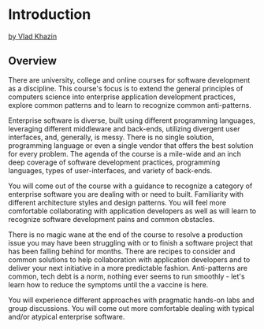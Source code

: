 # Introduction

 [by Vlad Khazin](https://www.linkedin.com/in/vkhazin)
 
## Overview

There are university, college and online courses for software development as a discipline.
This course's focus is to extend the general principles of computers science into enterprise application development practices, explore common patterns and to learn to recognize common anti-patterns.

Enterprise software is diverse, built using different programming languages, leveraging different middleware and back-ends, utilizing divergent user interfaces, and, generally, is messy.
There is no single solution, programming language or even a single vendor that offers the best solution for every problem.
The agenda of the course is a mile-wide and an inch deep coverage of software development practices, programming languages, types of user-interfaces, and variety of back-ends.

You will come out of the course with a guidance to recognize a category of enterprise software you are dealing with or need to built. Familiarity with different architecture styles and design patterns.
You will feel more comfortable collaborating with application developers as well as will learn to recognize software development pains and common obstacles.

There is no magic wane at the end of the course to resolve a production issue you may have been struggling with or to finish a software project that has been falling behind for months.
There are recipes to consider and common solutions to help collaboration with application developers and to deliver your next initiative in a more predictable fashion.
Anti-patterns are common, tech debt is a norm, nothing ever seems to run smoothly - let's learn how to reduce the symptoms until the a vaccine is here.

You will experience different approaches with pragmatic hands-on labs and group discussions.
You will come out more comfortable dealing with typical and/or atypical enterprise software.
